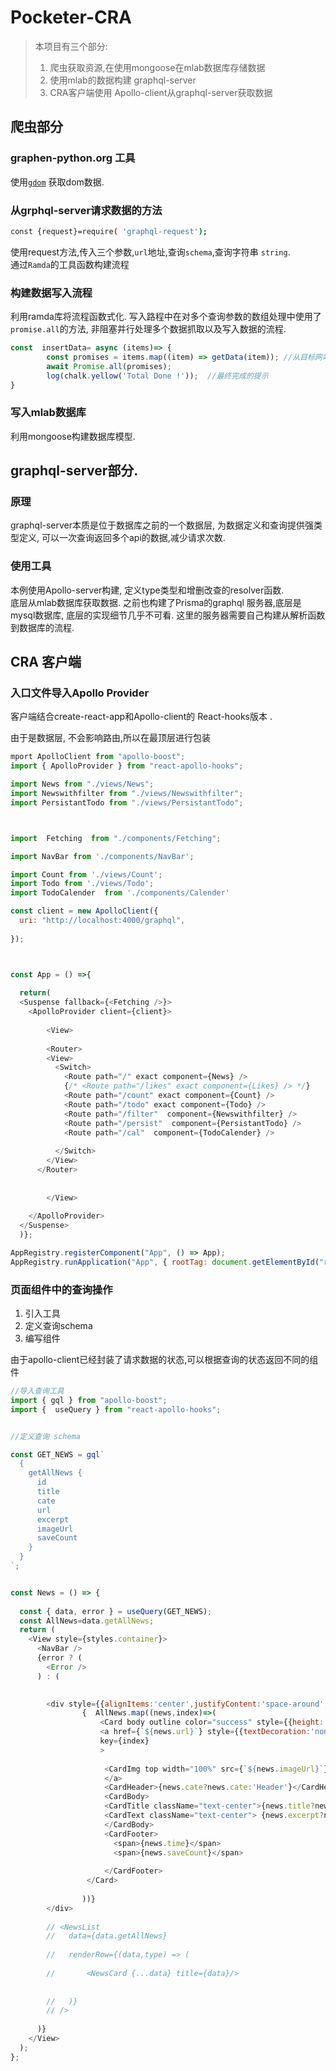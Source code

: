 # Pocketer-CRA
> 本项目有三个部分:
> 
> 1.  爬虫获取资源,在使用mongoose在mlab数据库存储数据
> 2.  使用mlab的数据构建 graphql-server
> 3.  CRA客户端使用 Apollo-client从graphql-server获取数据


## 爬虫部分

### graphen-python.org 工具
使用[`gdom`](http://gdom.graphene-python.org/graphql?query=%7B%0A%20%20page(url%3A%22http%3A%2F%2Fwww.jb51.net%2Flist%2Flist_3_2.htm%22)%20%7B%0A%20%20%20%20items%3A%20query(selector%3A%22div.artlist%20dt%20%22)%20%7B%20%0A%20%20%20%20%20%20%20title%3Atext(selector%3A%22a%22)%0A%20%20%20%20%20%20%20%20url%3A%20attr(selector%3A%22a%22%2C%20name%3A%22href%22)%0A%20%20%20%20%20%20%20%20time%3A%20text(selector%3A%22span%22)%0A%20%20%20%20%20%20%20%20%20%0A%20%20%20%20%7D%0A%20%20%20%20%20%20%0A%20%20%7D%0A%20%20%0A%7D) 获取dom数据.


###  从grphql-server请求数据的方法

```bash
const {request}=require( 'graphql-request');
```
使用request方法,传入三个参数,`url`地址,查询`schema`,查询字符串 `string`.  
通过`Ramda`的工具函数构建流程

### 构建数据写入流程
利用ramda库将流程函数式化.
写入路程中在对多个查询参数的数组处理中使用了`promise.all`的方法, 非阻塞并行处理多个数据抓取以及写入数据的流程.

```javascript
const  insertData= async (items)=> {
        const promises = items.map((item) => getData(item)); //从目标网站获取数据的函数
        await Promise.all(promises);
        log(chalk.yellow('Total Done !'));  //最终完成的提示    
}
```

### 写入mlab数据库

利用mongoose构建数据库模型.

##  graphql-server部分.

### 原理
graphql-server本质是位于数据库之前的一个数据层, 为数据定义和查询提供强类型定义, 可以一次查询返回多个api的数据,减少请求次数.
### 使用工具
本例使用Apollo-server构建, 定义type类型和增删改查的resolver函数.   
底层从mlab数据库获取数据. 之前也构建了Prisma的graphql 服务器,底层是mysql数据库, 底层的实现细节几乎不可看. 这里的服务器需要自己构建从解析函数到数据库的流程.

## CRA 客户端

### 入口文件导入Apollo Provider
客户端结合create-react-app和Apollo-client的 React-hooks版本 .

由于是数据层, 不会影响路由,所以在最顶层进行包装

```javascript
mport ApolloClient from "apollo-boost";
import { ApolloProvider } from "react-apollo-hooks";

import News from "./views/News";
import Newswithfilter from "./views/Newswithfilter";
import PersistantTodo from "./views/PersistantTodo";



import  Fetching  from "./components/Fetching";

import NavBar from './components/NavBar';

import Count from './views/Count';
import Todo from './views/Todo';
import TodoCalender  from './components/Calender'

const client = new ApolloClient({
  uri: "http://localhost:4000/graphql",
  
});



const App = () =>{
  
  return(
  <Suspense fallback={<Fetching />}>
    <ApolloProvider client={client}>
      
        <View>
        
        <Router>
        <View>
          <Switch>
            <Route path="/" exact component={News} />
            {/* <Route path="/likes" exact component={Likes} /> */}
            <Route path="/count" exact component={Count} />
            <Route path="/todo" exact component={Todo} />
            <Route path="/filter"  component={Newswithfilter} />
            <Route path="/persist"  component={PersistantTodo} />
            <Route path="/cal"  component={TodoCalender} />
          
          </Switch>
        </View>
      </Router>
            
          
        </View>
     
    </ApolloProvider>
  </Suspense>
  )};

AppRegistry.registerComponent("App", () => App);
AppRegistry.runApplication("App", { rootTag: document.getElementById("root") });
```


###  页面组件中的查询操作

1. 引入工具
2. 定义查询schema
3. 编写组件

由于apollo-client已经封装了请求数据的状态,可以根据查询的状态返回不同的组件


```javascript
//导入查询工具
import { gql } from "apollo-boost";
import {  useQuery } from "react-apollo-hooks";


//定义查询 schema

const GET_NEWS = gql`
  {
    getAllNews {
      id
      title
      cate  
      url
      excerpt
      imageUrl
      saveCount
    }
  }
`;


const News = () => {
  
  const { data, error } = useQuery(GET_NEWS);
  const AllNews=data.getAllNews;
  return (
    <View style={styles.container}>
      <NavBar />
      {error ? (
        <Error />
      ) : (
        

        <div style={{alignItems:'center',justifyContent:'space-around',marginLeft:"150px"}}>
                {  AllNews.map((news,index)=>(
                    <Card body outline color="success" style={{height:'350px', overflow:'hidden',float:"left",width:"300px",boxShadow:"1px 1px 2px gray",margin:'10px'}}>
                    <a href={`${news.url}`} style={{textDecoration:'none',}}
                    key={index}
                    >
                      
                     <CardImg top width="100%" src={`${news.imageUrl}`} alt="Card image cap" />
                     </a> 
                     <CardHeader>{news.cate?news.cate:'Header'}</CardHeader>
                     <CardBody>
                     <CardTitle className="text-center">{news.title?news.title:'title'}</CardTitle>
                     <CardText className="text-center"> {news.excerpt?news.excerpt:"excerpt"}</CardText>
                     </CardBody>
                     <CardFooter>
                       <span>{news.time}</span>
                       <span>{news.saveCount}</span>
 
                     </CardFooter>
                 </Card>
                    
                ))}
        </div>
       
        // <NewsList
        //   data={data.getAllNews}
          
        //   renderRow={(data,type) => (
              
        //       <NewsCard {...data} title={data}/>
              
        
        //   )}
        // />
         
      )}
    </View>
  );
};
```
